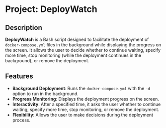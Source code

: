 # Project: DeployWatch

## Description

**DeployWatch** is a Bash script designed to facilitate the deployment of `docker-compose.yml` files in the background while displaying the progress on the screen. It allows the user to decide whether to continue waiting, specify more time, stop monitoring (while the deployment continues in the background), or remove the deployment.

## Features

- **Background Deployment**: Runs the `docker-compose.yml` with the `-d` option to run in the background.
- **Progress Monitoring**: Displays the deployment progress on the screen.
- **Interactivity**: After a specified time, it asks the user whether to continue waiting, specify more time, stop monitoring, or remove the deployment.
- **Flexibility**: Allows the user to make decisions during the deployment process.
